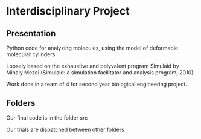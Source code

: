 # Interdisciplinary Project

## Presentation

Python code for analyzing molecules, using the model of deformable molecular cylinders.

Loosely based on the exhaustive and polyvalent program Simulaid by Mihaly Mezei (Simulaid: a simulation facilitator and analysis program, 2010).

Work done in a team of 4 for second year biological engineering project.

## Folders

Our final code is in the folder src

Our trials are dispatched between other folders
